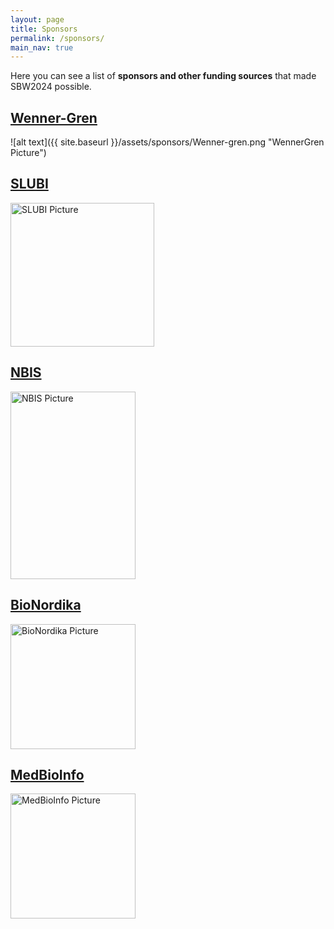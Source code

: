 ```yaml
---
layout: page
title: Sponsors
permalink: /sponsors/
main_nav: true
---
```


Here you can see a list of <b>sponsors and other funding sources</b> that 
made 
SBW2024 possible.

## [Wenner-Gren]('https://www.swgc.org/')

![alt text]({{ site.baseurl }}/assets/sponsors/Wenner-gren.png "WennerGren Picture")

## [SLUBI]('https://www.slubi.se/')

<img src="{{ site.baseurl }}/assets/sponsors/SLUBI.png" alt="SLUBI Picture" style="width:230px; height:auto;">


## [NBIS]('https://nbis.se/')

<img src="{{ site.baseurl }}/assets/sponsors/NBIS.svg" alt="NBIS Picture" width="200" height="300">


## [BioNordika]('https://bionordika.se/')

<img src="{{ site.baseurl }}/assets/sponsors/BioNordika.png" 
alt="BioNordika Picture" width="200" height="auto">


## [MedBioInfo]('https://www.medbioinfo.se/')

<img src="{{ site.baseurl }}/assets/sponsors/MedBioInfo.jpg" 
alt="MedBioInfo Picture" width="200" height="auto">
